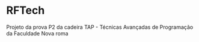 # RFTech
Projeto da prova P2 da cadeira TAP - Técnicas Avançadas de Programação da Faculdade Nova roma
